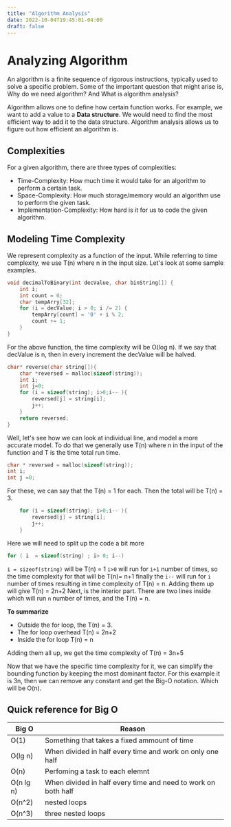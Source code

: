 ```yaml
---
title: "Algorithm Analysis"
date: 2022-10-04T19:45:01-04:00
draft: false
---
```


# Analyzing Algorithm

An algorithm is a finite sequence of rigorous instructions, typically used to solve a specific problem. Some of the important question that might arise is, Why do we need algorithm? And What is algorithm analysis?

Algorithm allows one to define how certain function works. For example, we want to add a value to a **Data structure**. We would need to find the most efficient way to add it to the data structure. Algorithm analysis allows us to figure out how efficient an algorithm is.

## Complexities 
For a given algorithm, there are three types of complexities:
* Time-Complexity: How much time it would take for an algorithm to perform a certain task.
* Space-Complexity: How much storage/memory would an algorithm use to perform the given task.
* Implementation-Complexity: How hard is it for us to code the given algorithm. 

## Modeling Time Complexity
We represent complexity as a function of the input. While referring to time complexity, we use T(n) where n in the input size. Let's look at some sample examples.

```c
void decimalToBinary(int decValue, char binString[]) {
	int i;
	int count = 0; 
	char tempArry[32]; 
	for (i = decValue; i > 0; i /= 2) { 
		tempArry[count] = '0' + i % 2;
		count += 1; 
	}
}
```

For the above function, the time complexity will be O(log n). If we say that decValue is n, then in every increment the decValue will be halved.


```c
char* reverse(char string[]){
	char *reversed = malloc(sizeof(string));
	int i;
	int j=0;
	for (i = sizeof(string); i>0;i-- ){
		reversed[j] = string[i];
		j++;
	}
	return reversed;
}
```

Well, let's see how we can look at individual line, and model a more accurate model. To do that we generally use T(n) where n in the input of the function and T is the time total run time. 
```c
char * reversed = malloc(sizeof(string));
int i;
int j =0;
```
For these, we can say that the T(n) = 1 for each. Then the total will be T(n) = 3.

```c
	for (i = sizeof(string); i>0;i-- ){
		reversed[j] = string[i];
		j++;
	}
```
Here we will need to split up the code a bit more
```c
for ( i  = sizeof(string) ; i> 0; i--)
```
`i = sizeof(string)` will be T(n) = 1
`i>0` will run for `i+1` number of times, so the time complexity for that will be T(n)= n+1
finally the `i--` will run for `i` number of times resulting in time complexity of T(n) = n. 
Adding them up will give T(n) = 2n+2 Next, is the interior part.
There are two lines inside which will run `n` number of times, and the T(n) = n.

**To summarize** 
* Outside the for loop, the T(n) = 3.
* The for loop overhead T(n) = 2n+2
* Inside the for loop T(n) = n

Adding them all up, we get the time complexity of
T(n) = 3n+5

Now that we have the specific time complexity for it, we can simplify the bounding function by keeping the most dominant factor. For this example it is 3n, then we can remove any constant and get the Big-O notation. Which will be O(n).

## Quick reference for Big O 


| Big O  | Reason |
|-------------- |-------------- |
| O(1)| Something that takes a fixed ammount of time|
| O(lg n) | When divided in half every time and work on only one half | 
| O(n) | Perfoming a task to each elemnt|
| O(n lg n) | When divided in half every time and need to work on both half |
| O(n^2) | nested loops|
| O(n^3) | three nested loops|

